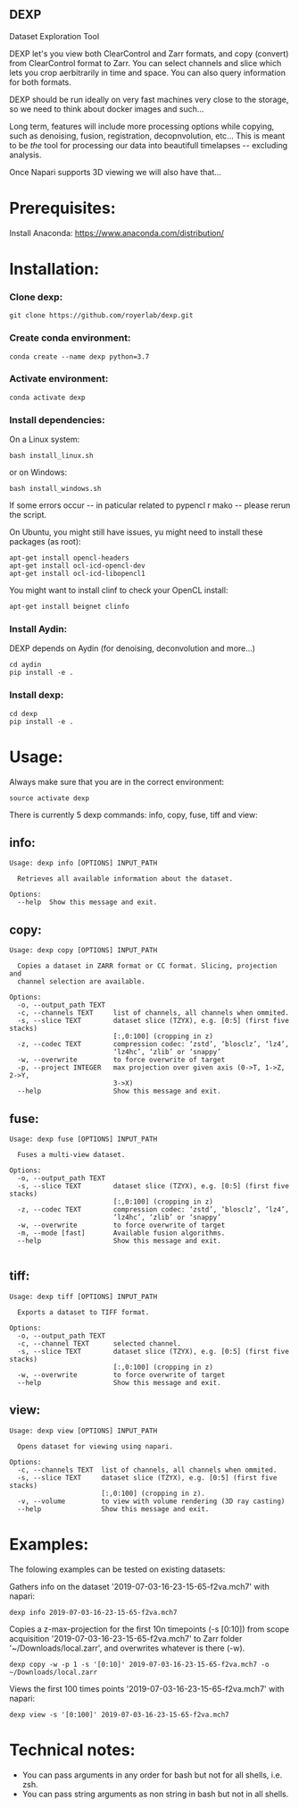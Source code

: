 
## DEXP
Dataset Exploration Tool


DEXP let's you view both ClearControl and Zarr formats, and copy (convert) from ClearControl format
to Zarr. You can select channels and slice which lets you crop aerbitrarily in time and space.
You can also query information for both formats. 

DEXP should be run ideally on very fast machines very close to the storage,
so we need to think about docker images and such...

Long term, features will include more processing options while copying, such as denoising, fusion,
registration, decopnvolution, etc... 
This is meant to be _the_ tool for processing our data into beautifull timelapses -- excluding analysis.

Once Napari supports 3D viewing we will also have that...

# Prerequisites:

Install Anaconda:
https://www.anaconda.com/distribution/

# Installation:

### Clone dexp:
```
git clone https://github.com/royerlab/dexp.git
```

### Create conda environment:
```
conda create --name dexp python=3.7 
```

### Activate environment:
```
conda activate dexp
```

### Install dependencies:

On a Linux system:
```
bash install_linux.sh
```
or on Windows:
```
bash install_windows.sh
```

If some errors occur -- in paticular related to pypencl r mako -- please rerun the script.

On Ubuntu, you might still have issues, yu might need to install these packages (as root):
```
apt-get install opencl-headers
apt-get install ocl-icd-opencl-dev
apt-get install ocl-icd-libopencl1
```

You might want to install clinf to check your OpenCL install:
```
apt-get install beignet clinfo
```



### Install Aydin:

DEXP depends on Aydin (for denoising, deconvolution and more...)
```
cd aydin
pip install -e .
```

### Install dexp:
```
cd dexp
pip install -e .
```

# Usage:

Always make sure that you are in the correct environment:
```
source activate dexp
```

There is currently 5 dexp commands: info, copy, fuse, tiff and view:

## info:
```
Usage: dexp info [OPTIONS] INPUT_PATH

  Retrieves all available information about the dataset.

Options:
  --help  Show this message and exit.

```

## copy:
```
Usage: dexp copy [OPTIONS] INPUT_PATH

  Copies a dataset in ZARR format or CC format. Slicing, projection and
  channel selection are available.

Options:
  -o, --output_path TEXT
  -c, --channels TEXT     list of channels, all channels when ommited.
  -s, --slice TEXT        dataset slice (TZYX), e.g. [0:5] (first five stacks)
                          [:,0:100] (cropping in z)
  -z, --codec TEXT        compression codec: ‘zstd’, ‘blosclz’, ‘lz4’,
                          ‘lz4hc’, ‘zlib’ or ‘snappy’
  -w, --overwrite         to force overwrite of target
  -p, --project INTEGER   max projection over given axis (0->T, 1->Z, 2->Y,
                          3->X)
  --help                  Show this message and exit.

```

## fuse:
```
Usage: dexp fuse [OPTIONS] INPUT_PATH

  Fuses a multi-view dataset.

Options:
  -o, --output_path TEXT
  -s, --slice TEXT        dataset slice (TZYX), e.g. [0:5] (first five stacks)
                          [:,0:100] (cropping in z)
  -z, --codec TEXT        compression codec: ‘zstd’, ‘blosclz’, ‘lz4’,
                          ‘lz4hc’, ‘zlib’ or ‘snappy’
  -w, --overwrite         to force overwrite of target
  -m, --mode [fast]       Available fusion algorithms.
  --help                  Show this message and exit.


```

## tiff:
```
Usage: dexp tiff [OPTIONS] INPUT_PATH

  Exports a dataset to TIFF format.

Options:
  -o, --output_path TEXT
  -c, --channel TEXT      selected channel.
  -s, --slice TEXT        dataset slice (TZYX), e.g. [0:5] (first five stacks)
                          [:,0:100] (cropping in z)
  -w, --overwrite         to force overwrite of target
  --help                  Show this message and exit.

```

## view:
```
Usage: dexp view [OPTIONS] INPUT_PATH

  Opens dataset for viewing using napari.

Options:
  -c, --channels TEXT  list of channels, all channels when ommited.
  -s, --slice TEXT     dataset slice (TZYX), e.g. [0:5] (first five stacks)
                       [:,0:100] (cropping in z).
  -v, --volume         to view with volume rendering (3D ray casting)
  --help               Show this message and exit.
```


# Examples:

The folowing examples can be tested on existing datasets:

Gathers info on the dataset '2019-07-03-16-23-15-65-f2va.mch7' with napari: 
```
dexp info 2019-07-03-16-23-15-65-f2va.mch7
```

Copies a z-max-projection for the first 10n timepoints (-s [0:10]) from scope acquisition '2019-07-03-16-23-15-65-f2va.mch7' to Zarr folder '~/Downloads/local.zarr', and overwrites whatever is there (-w). 
```
dexp copy -w -p 1 -s '[0:10]' 2019-07-03-16-23-15-65-f2va.mch7 -o ~/Downloads/local.zarr
```

Views the first 100 times points '2019-07-03-16-23-15-65-f2va.mch7' with napari: 
```
dexp view -s '[0:100]' 2019-07-03-16-23-15-65-f2va.mch7
```

# Technical notes:

- You can pass arguments in any order for bash but not for all shells, i.e. zsh.
- You can pass string arguments as non string in bash but not in all shells.

